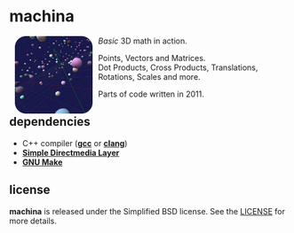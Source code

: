 # machina

<a href="https://github.com/drmats/machina/">
    <img
        src="https://raw.githubusercontent.com/drmats/machina/master/icon.png"
        align="left"
        hspace="10"
    >
</a>

_Basic_ 3D math in action.

Points, Vectors and Matrices.<br>
Dot Products, Cross Products, Translations, Rotations, Scales and more.

Parts of code written in 2011.




## dependencies

* C++ compiler ([**gcc**](http://gcc.gnu.org/) or [**clang**](http://clang.llvm.org/))
* [**Simple Directmedia Layer**](https://www.libsdl.org/)
* [**GNU Make**](http://www.gnu.org/software/make/)




## license

**machina** is released under the Simplified BSD license. See the
[LICENSE](https://raw.githubusercontent.com/drmats/machina/master/LICENSE)
for more details.
